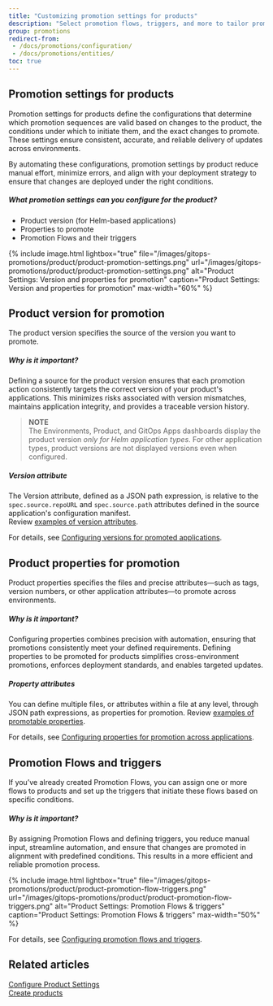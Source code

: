 ```yaml
---
title: "Customizing promotion settings for products"
description: "Select promotion flows, triggers, and more to tailor promotion settings for product"
group: promotions
redirect-from: 
 - /docs/promotions/configuration/
 - /docs/promotions/entities/
toc: true
---
```


## Promotion settings for products

Promotion settings for products define the configurations that determine which promotion sequences are valid based on changes to the product, the conditions under which to initiate them, and the exact changes to promote. These settings ensure consistent, accurate, and reliable delivery of updates across environments.

By automating these configurations, promotion settings by product reduce manual effort, minimize errors, and align with your deployment strategy to ensure that changes are deployed under the right conditions.

##### What promotion settings can you configure for the product?
* Product version (for Helm-based applications)
* Properties to promote
* Promotion Flows and their triggers

{% include 
image.html 
lightbox="true" 
file="/images/gitops-promotions/product/product-promotion-settings.png" 
url="/images/gitops-promotions/product/product-promotion-settings.png"
alt="Product Settings: Version and properties for promotion" 
caption="Product Settings: Version and properties for promotion"
max-width="60%"
%}


## Product version for promotion
The product version specifies the source of the version you want to promote. 


##### Why is it important?
Defining a source for the product version ensures that each promotion action consistently targets the correct version of your product's applications. This minimizes risks associated with version mismatches, maintains application integrity, and provides a traceable version history.


>**NOTE**  
The Environments, Product, and GitOps Apps dashboards display the product version _only for Helm application types_. For other application types, product versions are not displayed versions even when configured.

##### Version attribute
The Version attribute, defined as a JSON path expression, is relative to the `spec.source.repoURL` and `spec.source.path` attributes defined in the source application's configuration manifest.   
Review [examples of version attributes]({{site.baseurl}}/docs/products/promotion-version-properties/#examples-of-version-attributes).

For details, see [Configuring versions for promoted applications]({{site.baseurl}}/docs/docs/products/promotion-version-properties/).


## Product properties for promotion
Product properties specifies the files and precise attributes—such as tags, version numbers, or other application attributes—to promote across environments.

##### Why is it important?
Configuring properties combines precision with automation, ensuring that promotions consistently meet your defined requirements.
Defining properties to be promoted for products simplifies cross-environment promotions, enforces deployment standards, and enables targeted updates.

##### Property attributes
You can define multiple files, or attributes within a file at any level, through JSON path expressions, as properties for promotion. 
Review [examples of promotable properties]({{site.baseurl}}/docs/products/promotion-version-properties/#examples-of-properties-for-promotion).

For details, see [Configuring properties for promotion across applications]({{site.baseurl}}/docs/products/promotion-version-properties/#configuring-properties-for-promotion-across-applications).




## Promotion Flows and triggers

If you’ve already created Promotion Flows, you can assign one or more flows to products and set up the triggers that initiate these flows based on specific conditions.

##### Why is it important?
By assigning Promotion Flows and defining triggers, you reduce manual input, streamline automation, and ensure that changes are promoted in alignment with predefined conditions. This results in a more efficient and reliable promotion process.


{% include
 image.html
 lightbox="true"
 file="/images/gitops-promotions/product/product-promotion-flow-triggers.png"
 url="/images/gitops-promotions/product/product-promotion-flow-triggers.png"
 alt="Product Settings: Promotion Flows & triggers"
 caption="Product Settings: Promotion Flows & triggers"
 max-width="50%"
%}


For details, see [Configuring promotion flows and triggers]({{site.baseurl}}/docs/products/promotion-flow-triggers/).

## Related articles
[Configure Product Settings]({{site.baseurl}}/docs/products/configure-product-settings/)  
[Create products]({{site.baseurl}}/docs/products/create-product/)  
